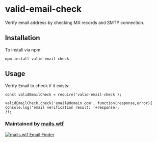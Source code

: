 # valid-email-check

Verify email address by checking MX records and SMTP connection.

## Installation

To install via npm:
```
npm install valid-email-check
```

## Usage

Verify Email to check if it exists:
```
const validEmailCheck = require('valid-email-check');

validEmailCheck.check('email@domain.com', function(response,error){
console.log('email verification result: '+response);
});
```

### Maintained by [mails.wtf](https://mails.wtf/?utm_source=npm&utm_medium=readme&utm_campaign=valid-email-check)

<a href="https://mails.wtf/?utm_source=npm&utm_medium=readme&utm_campaign=valid-email-check">
<p align="left">
  <img src="https://mails.wtf/logo.png" alt="mails.wtf Email Finder">
  <br>
</p>
</a>